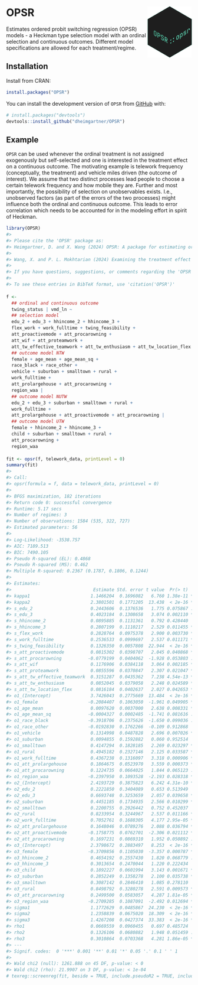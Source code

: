 
<!-- README.md is generated from README.Rmd. Please edit that file -->

# OPSR <img src="man/figures/logo.svg" align="right" height="139" alt="" />

<!-- badges: start -->
<!-- badges: end -->

Estimates ordered probit switching regression (OPSR) models - a Heckman
type selection model with an ordinal selection and continuous outcomes.
Different model specifications are allowed for each treatment/regime.

## Installation

Install from CRAN:

``` r
install.packages("OPSR")
```

You can install the development version of `OPSR` from
[GitHub](https://github.com/) with:

``` r
# install.packages("devtools")
devtools::install_github("dheimgartner/OPSR")
```

## Example

`OPSR` can be used whenever the ordinal treatment is not assigned
exogenously but self-selected and one is interested in the treatment
effect on a continuous outcome. The motivating example is telework
frequency (conceptually, the treatment) and vehicle miles driven (the
outcome of interest). We assume that two distinct processes lead people
to choose a certain telework frequency and how mobile they are. Further
and most importantly, the possibility of selection on unobservables
exists. I.e., unobserved factors (as part of the errors of the two
processes) might influence both the ordinal and continuous outcome. This
leads to error correlation which needs to be accounted for in the
modeling effort in spirit of Heckman.

``` r
library(OPSR)
#> 
#> Please cite the 'OPSR' package as:
#> Heimgartner, D. and X. Wang (2024) OPSR: A package for estimating ordered probit switching regression models in R. tbc.
#> 
#> Wang, X. and P. L. Mokhtarian (2024) Examining the treatment effect of teleworking on vehicle-miles driven: Applying an ordered probit selection model and incorporating the role of travel stress, Transportation Research Part A, 186, 104072, doi:10.1016/j.tra.2024.104072.
#> 
#> If you have questions, suggestions, or comments regarding the 'OPSR' package, please open an issue on https://github.com/dheimgartner/OPSR
#> 
#> To see these entries in BibTeX format, use 'citation('OPSR')'

f <-
  ## ordinal and continuous outcome
  twing_status | vmd_ln ~
  ## selection model
  edu_2 + edu_3 + hhincome_2 + hhincome_3 +
  flex_work + work_fulltime + twing_feasibility +
  att_proactivemode + att_procarowning +
  att_wif + att_proteamwork +
  att_tw_effective_teamwork + att_tw_enthusiasm + att_tw_location_flex |
  ## outcome model NTW
  female + age_mean + age_mean_sq +
  race_black + race_other +
  vehicle + suburban + smalltown + rural +
  work_fulltime +
  att_prolargehouse + att_procarowning +
  region_waa |
  ## outcome model NUTW
  edu_2 + edu_3 + suburban + smalltown + rural +
  work_fulltime +
  att_prolargehouse + att_proactivemode + att_procarowning |
  ## outcome model UTW
  female + hhincome_2 + hhincome_3 +
  child + suburban + smalltown + rural +
  att_procarowning +
  region_waa

fit <- opsr(f, telework_data, printLevel = 0)
summary(fit)
#> 
#> Call:
#> opsr(formula = f, data = telework_data, printLevel = 0)
#> 
#> BFGS maximization, 182 iterations
#> Return code 0: successful convergence 
#> Runtime: 5.17 secs
#> Number of regimes: 3 
#> Number of observations: 1584 (535, 322, 727)
#> Estimated parameters: 56 
#> 
#> Log-Likelihood: -3538.757 
#> AIC: 7189.513 
#> BIC: 7490.105 
#> Pseudo R-squared (EL): 0.4868 
#> Pseudo R-squared (MS): 0.462 
#> Multiple R-squared: 0.2367 (0.1787, 0.1806, 0.1244)
#> 
#> Estimates:
#>                               Estimate Std. error t value  Pr(> t)    
#> kappa1                       1.1466204  0.1696082   6.760 1.38e-11 ***
#> kappa2                       2.3801501  0.1771205  13.438  < 2e-16 ***
#> s_edu_2                      0.2443606  0.1376536   1.775 0.075867 .  
#> s_edu_3                      0.4023184  0.1308658   3.074 0.002110 ** 
#> s_hhincome_2                 0.0895885  0.1131361   0.792 0.428440    
#> s_hhincome_3                 0.2807199  0.1110217   2.529 0.011455 *  
#> s_flex_work                  0.2828764  0.0975378   2.900 0.003730 ** 
#> s_work_fulltime              0.2536533  0.0999697   2.537 0.011171 *  
#> s_twing_feasibility          0.1326350  0.0057808  22.944  < 2e-16 ***
#> s_att_proactivemode          0.0815302  0.0398707   2.045 0.040868 *  
#> s_att_procarowning          -0.0779199  0.0404062  -1.928 0.053803 .  
#> s_att_wif                    0.1176906  0.0384118   3.064 0.002185 ** 
#> s_att_proteamwork            0.0855596  0.0370847   2.307 0.021047 *  
#> s_att_tw_effective_teamwork  0.3151287  0.0435362   7.238 4.54e-13 ***
#> s_att_tw_enthusiasm          0.0852045  0.0379058   2.248 0.024589 *  
#> s_att_tw_location_flex       0.0816184  0.0402637   2.027 0.042653 *  
#> o1_(Intercept)               3.7426043  0.2775669  13.484  < 2e-16 ***
#> o1_female                   -0.2084407  0.1063050  -1.961 0.049905 *  
#> o1_age_mean                  0.0097620  0.0037000   2.638 0.008331 ** 
#> o1_age_mean_sq              -0.0004327  0.0002485  -1.741 0.081616 .  
#> o1_race_black               -0.3918706  0.2375626  -1.650 0.099036 .  
#> o1_race_other               -0.0192830  0.1762266  -0.109 0.912868    
#> o1_vehicle                   0.1314998  0.0487828   2.696 0.007026 ** 
#> o1_suburban                  0.0094855  0.1592882   0.060 0.952514    
#> o1_smalltown                 0.4147294  0.1828185   2.269 0.023297 *  
#> o1_rural                     0.4945182  0.2327146   2.125 0.033587 *  
#> o1_work_fulltime             0.4367238  0.1316097   3.318 0.000906 ***
#> o1_att_prolargehouse         0.1864675  0.0523970   3.559 0.000373 ***
#> o1_att_procarowning          0.1224735  0.0664025   1.844 0.065123 .  
#> o1_region_waa               -0.2397950  0.1093528  -2.193 0.028318 *  
#> o2_(Intercept)               2.4193729  0.3875823   6.242 4.31e-10 ***
#> o2_edu_2                     0.2221850  0.3404089   0.653 0.513949    
#> o2_edu_3                     0.6693748  0.3253659   2.057 0.039658 *  
#> o2_suburban                  0.4451185  0.1734935   2.566 0.010299 *  
#> o2_smalltown                 0.2200755  0.2926442   0.752 0.452037    
#> o2_rural                     0.8233954  0.3244967   2.537 0.011166 *  
#> o2_work_fulltime             0.7052761  0.1688305   4.177 2.95e-05 ***
#> o2_att_prolargehouse         0.1648046  0.0789276   2.088 0.036794 *  
#> o2_att_proactivemode        -0.1758775  0.0762701  -2.306 0.021112 *  
#> o2_att_procarowning          0.1697231  0.0869310   1.952 0.050892 .  
#> o3_(Intercept)               2.3798672  0.2883497   8.253  < 2e-16 ***
#> o3_female                   -0.3709856  0.1105030  -3.357 0.000787 ***
#> o3_hhincome_2                0.4654192  0.2557430   1.820 0.068779 .  
#> o3_hhincome_3                0.3013654  0.2470044   1.220 0.222434    
#> o3_child                     0.1892227  0.0601994   3.143 0.001671 ** 
#> o3_suburban                  0.2852249  0.1358278   2.100 0.035738 *  
#> o3_smalltown                 0.3087142  0.2846410   1.085 0.278110    
#> o3_rural                     0.8498792  0.3280278   2.591 0.009573 ** 
#> o3_att_procarowning          0.2499500  0.0583057   4.287 1.81e-05 ***
#> o3_region_waa               -0.2709285  0.1087091  -2.492 0.012694 *  
#> sigma1                       1.1772629  0.0485867  24.230  < 2e-16 ***
#> sigma2                       1.2358839  0.0675020  18.309  < 2e-16 ***
#> sigma3                       1.4267208  0.0427374  33.383  < 2e-16 ***
#> rho1                         0.0669559  0.0960455   0.697 0.485724    
#> rho2                         0.1326106  0.0680882   1.948 0.051459 .  
#> rho3                         0.3010864  0.0703368   4.281 1.86e-05 ***
#> ---
#> Signif. codes:  0 '***' 0.001 '**' 0.01 '*' 0.05 '.' 0.1 ' ' 1
#> 
#> Wald chi2 (null): 1261.888 on 45 DF, p-value: < 0
#> Wald chi2 (rho): 21.9907 on 3 DF, p-value: < 1e-04
# texreg::screenreg(fit, beside = TRUE, include.pseudoR2 = TRUE, include.R2 = TRUE)
```

